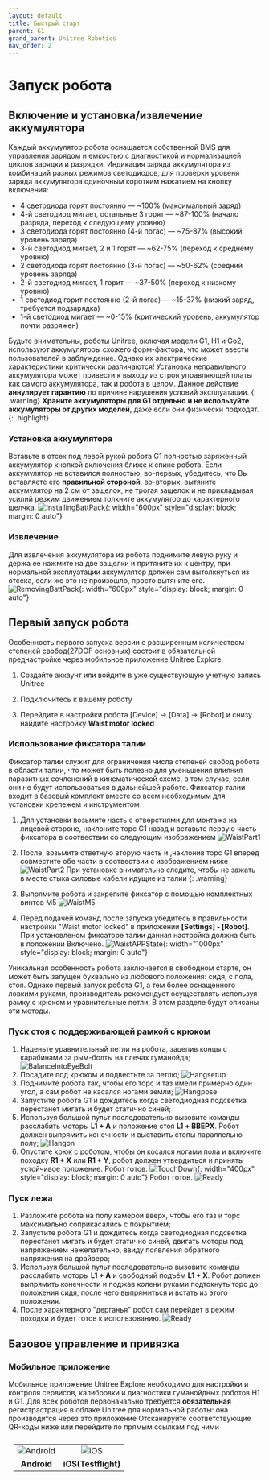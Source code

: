 ```yaml
---
layout: default
title: Быстрый старт
parent: G1
grand_parent: Unitree Robotics
nav_order: 2
---
```



# Запуск робота

## Включение и установка/извлечение аккумулятора

Каждый аккумулятор робота оснащается собственной BMS для управления зарядом и емкостью  с диагностикой и нормализацией циклов зарядки и разрядки.
Индикация заряда аккумулятора из комбинаций разных режимов светодиодов, для проверки уровеня заряда аккумулятора одиночным коротким нажатием на кнопку включения: 
- 4 светодиода горят постоянно — ~100% (максимальный заряд)
- 4-й светодиод мигает, остальные 3 горят — ~87-100% (начало разряда, переход к следующему уровню)
- 3 светодиода горят постоянно (4-й погас) — ~75-87% (высокий уровень заряда)
- 3-й светодиод мигает, 2 и 1 горят — ~62-75% (переход к среднему уровню)
- 2 светодиода горят постоянно (3-й погас) — ~50-62% (средний уровень заряда)
- 2-й светодиод мигает, 1 горит — ~37-50% (переход к низкому уровню)
- 1 светодиод горит постоянно (2-й погас) — ~15-37% (низкий заряд, требуется подзарядка)
- 1-й светодиод мигает — ~0-15% (критический уровень, аккумулятор почти разряжен)

Будьте внимательны, роботы Unitree, включая модели G1, H1 и Go2, используют аккумуляторы схожего форм-фактора, что может ввести пользователей в заблуждение. Однако их электрические характеристики критически различаются!
Установка неправильного аккумулятора может привести к выходу из строя управляющей платы как самого аккумулятора, так и робота в целом. Данное действие **аннулирует гарантию** по причине нарушения условий эксплуатации.
{: .warning}
**Храните аккумуляторы для G1 отдельно и не используйте аккумуляторы от других моделей**, даже если они физически подходят.
{: .highlight}

### Установка аккумулятора
Вставьте в отсек под левой рукой робота G1 полностью заряженный аккумулятор кнопкой включения ближе к спине робота. Если аккумулятор не вставился полностью, во-первых, убедитесь, что Вы вставляете его **правильной стороной**, во-вторых, вытяните аккумулятор на 2 см от защелок, не трогая защелок и не прикладывая усилий резким движением толкните аккумулятор до характерного щелчка.
![InstallingBattPack](/assets/images/g1_battery_insert.jpg){: width="600px" style="display: block; margin: 0 auto"}

### Извлечение
Для извлечения аккумулятора из робота поднимите левую руку и держа ее нажмите на две защелки и притяните их к центру, при нормальной эксплуатации аккумулятор должен сам вытолкнуться из отсека, если же это не произошло, просто вытяните его.
![RemovingBattPack](/assets/images/g1_battery_removal.png){: width="600px" style="display: block; margin: 0 auto"}

## Первый запуск робота

Особенность первого запуска версии с расширенным количеством степеней свобод(27DOF основных) состоит в обязательной преднастройке через мобильное приложение Unitree Explore.
1. Создайте аккаунт или войдите в уже существующую учетную запись Unitree

2. Подключитесь к вашему роботу
3. Перейдите в настройки робота [Device] -> [Data] -> [Robot] и снизу найдите настройку **Waist motor locked**

### Использование фиксатора талии
Фиксатор талии служит для ограничения числа степеней свобод робота в области талии, что может быть полезно для уменьшения влияния паразитных сочленений в кинематической схеме, в том случае, если они не будут использоваться в дальнейшей работе. Фиксатор талии входит в базовый комплект вместе со всем необходимым для установки крепежем и инструментом
1. Для установки возьмите часть с отверстиями для монтажа на лицевой стороне, наклоните торс G1 назад и вставьте первую часть фиксатора в соотвествии со следующим изображением
![WaistPart1](/assets/images/g1_waist1.png)
2. После, возьмите ответную вторую часть и ,наклонив торс G1 вперед совместите обе части в соотвествии с изображением ниже
![WaistPart2](/assets/images/g1_waist2.png)
При установке внимательно следите, чтобы не зажать в месте стыка силовые кабели идущие из талии
{: .warning}

3. Выпрямите робота и закрепите фиксатор с помощью комплектных винтов M5
![WaistM5](/assets/images/g1_waistm5.png)
4. Перед подачей команд после запуска убедитесь в правильности настройки "Waist motor locked" в приложении **[Settings] - [Robot]**. При установленом фиксаторе талии данная настройка должна быть в положении Включено.
![WaistAPPState](/assets/images/g1_waist_checkstate.png){: width="1000px" style="display: block; margin: 0 auto"}

Уникальная особенность робота заключается в свободном старте, он может быть запущен буквально из любового положения: сидя, с пола, стоя. Однако первый запуск робота G1, а тем более оснащенного ловкими руками, производитель рекомендует осуществлять используя рамку с крюком и уравнительные петли. В этом разделе будут описаны эти методы.

### Пуск стоя с поддерживающей рамкой с крюком

1. Наденьте уравнительный петли на робота, зацепив концы с карабинами за рым-болты на плечах гуманойда;
![BalanceIntoEyeBolt](/assets/images/g1_eye.jpeg)
2. Посадите под крюком и подвестьте за петлю;
![Hangsetup](/assets/images/g1_hang_setup.jpg)
3. Поднимите робота так, чтобы его торс и таз имели примерно один угол, а сам робот не касался ногами земли;
![Hangpose](/assets/images/g1_hangpose.jpg)
4. Запустите робота G1 и дождитесь когда светодиодная подсветка перестанет мигать и будет статично синей;
5. Используя большой пульт последовательно вызовите команды расслабить моторы **L1 + A** и положение стоя **L1 + ВВЕРХ**. Робот должен выпрямить конечности и выставить стопы параллельно полу;
![Hangon](/assets/images/g1_hang_on.png)
6. Опустите крюк с роботом, чтобы он косался ногами пола и включите походку **R1 + X** или **R1 + Y**, робот должен утвердиться и принять устойчивое положение. Робот готов.
![TouchDown](/assets/images/g1_touch_down.jpg){: width="400px" style="display: block; margin: 0 auto"}
Робот готов.
![Ready](/assets/images/g1_ready.png)

### Пуск лежа 

1. Разложите робота на полу камерой вверх, чтобы его таз и торс максимально соприкасались с покрытием;
2. Запустите робота G1 и дождитесь когда светодиодная подсветка перестанет мигать и будет статично синей, двигать моторы под напряжением нежелательно, ввиду появления обратного напряжения на драйвера;
3. Используя большой пульт последовательно вызовите команды расслабить моторы **L1 + A** и свободный подъём **L1 + X**. Робот должен выпрямить конечности и поджав колени руками подтокнуть торс до положения сидя, после чего выпрямиться и встать из этого положения.
4. После характерного "дерганья" робот сам перейдет в режим походки и будет готов к использованию.
![Ready](/assets/images/g1_ready.png)

## Базовое управление и привязка

### Мобильное приложение

Мобильное приложение Unitree Explore необходимо для настройки и контроля сервисов, калибровки и диагностики гуманойдных роботов H1 и G1. Для всех роботов первоначально требуется **обязательная** регистрастрация в облаке Unitree для нормальной работы: она производится через это приложение
Отсканируйте соответствующие QR-коды ниже или перейдите по прямым ссылкам под ними
<table style="border: 10px solid transparent;">
  <tr>
    <td align="center"><img src="/assets/images/uniqr_droid.png" alt="Android"></td>
    <td align="center"><img src="/assets/images/uniqr_ios.png" alt="iOS"></td>
  </tr>
  <tr>
    <td align="center"><b>Android</b></td>
    <td align="center"><b>iOS(Testflight)</b></td>
  </tr>
</table>

